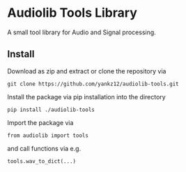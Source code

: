 # Audiolib Tools Library

A small tool library for Audio and Signal processing.

## Install

Download as zip and extract or clone the repository via

`git clone https://github.com/yankz12/audiolib-tools.git`

Install the package via pip installation into the directory

`pip install ./audiolib-tools`

Import the package via

`from audiolib import tools`

and call functions via e.g.

`tools.wav_to_dict(...)`
